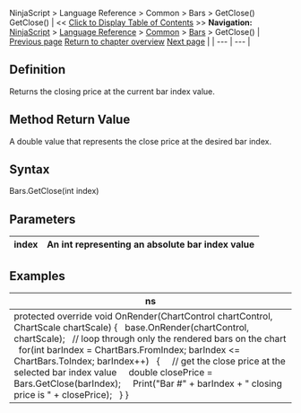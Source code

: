 ﻿
NinjaScript > Language Reference > Common > Bars > GetClose()
GetClose()
| << [Click to Display Table of Contents](getclose.md) >> **Navigation:**     [NinjaScript](ninjascript.md) > [Language Reference](language_reference_wip.md) > [Common](common.md) > [Bars](bars.md) > GetClose() | [Previous page](getbid.md) [Return to chapter overview](bars.md) [Next page](getdaybar.md) |
| --- | --- |
## Definition
Returns the closing price at the current bar index value.
 
## Method Return Value
A double value that represents the close price at the desired bar index.
## 
## Syntax
Bars.GetClose(int index)
 
## Parameters
| index | An int representing an absolute bar index value |
| --- | --- |

## Examples
| ns |
| --- |
| protected override void OnRender(ChartControl chartControl, ChartScale chartScale) {    base.OnRender(chartControl, chartScale);    // loop through only the rendered bars on the chart    for(int barIndex = ChartBars.FromIndex; barIndex <= ChartBars.ToIndex; barIndex++)    {      // get the close price at the selected bar index value      double closePrice = Bars.GetClose(barIndex);      Print("Bar #" + barIndex + " closing price is " + closePrice);    } } |


